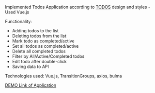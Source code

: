 Implemented Todos Application according to [TODOS](https://todomvc.com/examples/vanillajs/) design and styles - Used Vue.js

Functionality:
- Adding todos to the list
- Deleting todos from the list
- Mark todo as completed/active
- Set all todos as completed/active
- Delete all completed todos
- Filter by All/Active/Completed todos
- Edit todo after double-click
- Saving data to API

Technologies used: Vue.js, TransitionGroups, axios, bulma

[DEMO Link of Application](https://leonid-vegera.github.io/app-todos_vue/)
